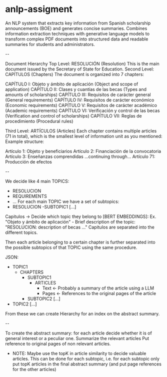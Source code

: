 # anlp-assigment
An NLP system that extracts key information from Spanish scholarship announcements (BOE) and generates concise summaries. Combines information extraction techniques with generative language models to transform complex PDF documents into structured data and readable summaries for students and administrators.

--


Document Hierarchy
Top Level: RESOLUCIÓN (Resolution)
This is the main document issued by the Secretary of State for Education.
Second Level: CAPÍTULOS (Chapters)
The document is organized into 7 chapters:

CAPÍTULO I: Objeto y ámbito de aplicación (Object and scope of application)
CAPÍTULO II: Clases y cuantías de las becas (Types and amounts of scholarships)
CAPÍTULO III: Requisitos de carácter general (General requirements)
CAPÍTULO IV: Requisitos de carácter económico (Economic requirements)
CAPÍTULO V: Requisitos de carácter académico (Academic requirements)
CAPÍTULO VI: Verificación y control de las becas (Verification and control of scholarships)
CAPÍTULO VII: Reglas de procedimiento (Procedural rules)

Third Level: ARTÍCULOS (Articles)
Each chapter contains multiple articles (71 in total), which is the smallest level of information unit as you mentioned:
Example structure:

Artículo 1: Objeto y beneficiarios
Artículo 2: Financiación de la convocatoria
Artículo 3: Enseñanzas comprendidas
...continuing through...
Artículo 71: Producción de efectos


--

We decide like 4 main TOPICS:
- RESOLUCION
- REQUIREMENTS
- ...
For each main TOPIC we have a set of subtopics:
- RESOLUCION
    -SUBTOPIC1 [...]

Capitulos -> Decide which topic they belong to [BERT EMBEDDINGS]:
Ex. "Objeto y ámbito de aplicación" - Brief description of the topic: "RESOLUCION: description of becas ..."
Capitulos are separated into the different topics.

Then each article belonging to a certain chapter is further separated into the possible subtopics of that TOPIC using the same procedure.

JSON:
- TOPIC1
    - CHAPTERS
        - SUBTOPIC1
            - ARTICLES
                - Text <- Probably a summary of the article using a LLM
                - Pages <- References to the original pages of the article
        - SUBTOPIC2 [...]
- TOPIC2 [...]


From these we can create Hierarchy for an index on the abstract summary.

--

To create the abstract summary:
for each article decide whether it is of general interest or a peculiar one.
Summarize the relevant articles
Put reference to original pages of non relevant articles.

- NOTE: Maybe use the topK in article similarity to decide valuable articles. This can be done for each subtopic, i.e. for each subtopic only put topK articles in the final abstract summary (and put page references for the other articles)

